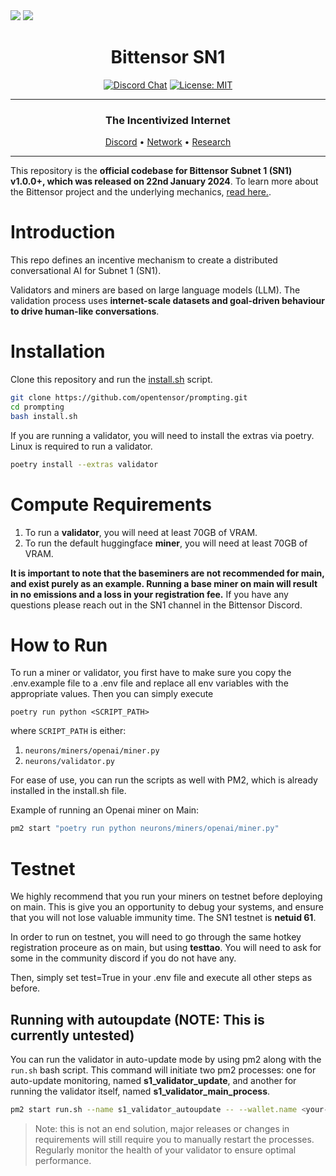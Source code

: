 <picture>
    <source srcset="./assets/macrocosmos-white.png"  media="(prefers-color-scheme: dark)">
    <img src="macrocosmos-white.png">
</picture>

<picture>
    <source srcset="./assets/macrocosmos-black.png"  media="(prefers-color-scheme: light)">
    <img src="macrocosmos-black.png">
</picture>

<div align="center">

# **Bittensor SN1** <!-- omit in toc -->
[![Discord Chat](https://img.shields.io/discord/308323056592486420.svg)](https://discord.gg/bittensor)
[![License: MIT](https://img.shields.io/badge/License-MIT-yellow.svg)](https://opensource.org/licenses/MIT)

---

### The Incentivized Internet <!-- omit in toc -->

[Discord](https://discord.gg/bittensor) • [Network](https://taostats.io/) • [Research](https://bittensor.com/whitepaper)

</div>

---

This repository is the **official codebase for Bittensor Subnet 1 (SN1) v1.0.0+, which was released on 22nd January 2024**. To learn more about the Bittensor project and the underlying mechanics, [read here.](https://docs.bittensor.com/).

# Introduction

This repo defines an incentive mechanism to create a distributed conversational AI for Subnet 1 (SN1).

Validators and miners are based on large language models (LLM). The validation process uses **internet-scale datasets and goal-driven behaviour to drive human-like conversations**.


</div>

# Installation

Clone this repository and run the [install.sh](./install.sh) script.

```bash
git clone https://github.com/opentensor/prompting.git
cd prompting
bash install.sh
```

If you are running a validator, you will need to install the extras via poetry.  Linux is required to run a validator.

```bash
poetry install --extras validator
```

</div>

# Compute Requirements

1. To run a **validator**, you will need at least 70GB of VRAM.
2. To run the default huggingface **miner**, you will need at least 70GB of VRAM.


**It is important to note that the baseminers are not recommended for main, and exist purely as an example. Running a base miner on main will result in no emissions and a loss in your registration fee.**
If you have any questions please reach out in the SN1 channel in the Bittensor Discord.
</div>

# How to Run

To run a miner or validator, you first have to make sure you copy the .env.example file to a .env file and replace all env variables with the appropriate values. Then you can simply execute

```
poetry run python <SCRIPT_PATH>
```

where `SCRIPT_PATH` is either:
1. `neurons/miners/openai/miner.py`
2. `neurons/validator.py`

For ease of use, you can run the scripts as well with PM2, which is already installed in the install.sh file.

Example of running an Openai miner on Main:

```bash
pm2 start "poetry run python neurons/miners/openai/miner.py"
```

# Testnet
We highly recommend that you run your miners on testnet before deploying on main. This is give you an opportunity to debug your systems, and ensure that you will not lose valuable immunity time. The SN1 testnet is **netuid 61**.

In order to run on testnet, you will need to go through the same hotkey registration proceure as on main, but using **testtao**. You will need to ask for some in the community discord if you do not have any.

Then, simply set test=True in your .env file and execute all other steps as before.

## Running with autoupdate (NOTE: This is currently untested)

You can run the validator in auto-update mode by using pm2 along with the `run.sh` bash script. This command will initiate two pm2 processes: one for auto-update monitoring, named **s1_validator_update**, and another for running the validator itself, named **s1_validator_main_process**.
```bash
pm2 start run.sh --name s1_validator_autoupdate -- --wallet.name <your-wallet-name> --wallet.hotkey <your-wallet-hot-key>
```

> Note: this is not an end solution, major releases or changes in requirements will still require you to manually restart the processes. Regularly monitor the health of your validator to ensure optimal performance.
